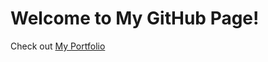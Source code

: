 <!DOCTYPE html>
<html lang="en">
<head>
    <meta charset="UTF-8">
    <meta name="viewport" content="width=device-width, initial-scale=1.0">
</head>
<body>
    <h1>Welcome to My GitHub Page!</h1>
    <p>Check out <a href="https://bncmnky.github.io" target="_myFrame">My Portfolio</a></p>
</body>
</html>

